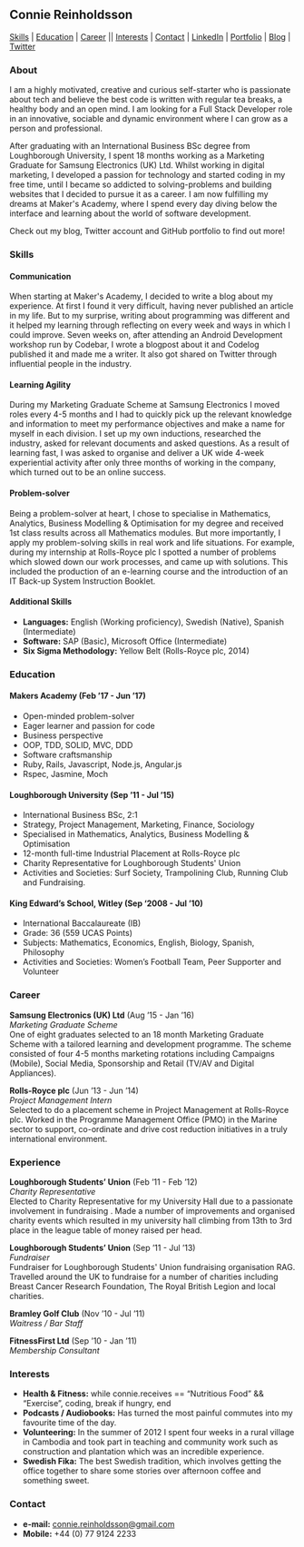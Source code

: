 ## Connie Reinholdsson

[Skills](#skills) | [Education](#education) | [Career](#career) || [Interests](#interests) | [Contact](#contact) |
[LinkedIn](https://www.linkedin.com/in/conniereinholdsson/) |
[Portfolio](https://github.com/connie-reinholdsson) |
[Blog](https://medium.com/@connie.reinholdsson_2152) |
[Twitter](https://twitter.com/conniereinhold1)

### <a name="hello">About</a>

I am a highly motivated, creative and curious self-starter who is passionate about tech and believe the best code is written with regular tea breaks, a healthy body and an open mind. I am looking for a Full Stack Developer role in an innovative, sociable and dynamic environment where I can grow as a person and professional.

After graduating with an International Business BSc degree from Loughborough University, I spent 18 months working as a Marketing Graduate for Samsung Electronics (UK) Ltd. Whilst working in digital marketing, I developed a passion for technology and started coding in my free time, until I became so addicted to solving-problems and building websites that I decided to pursue it as a career. I am now fulfilling my dreams at Maker's Academy, where I spend every day diving below the interface and learning about the world of software development.

Check out my blog, Twitter account and GitHub portfolio to find out more!

### <a name="skills">Skills</a>

#### Communication
When starting at Maker's Academy, I decided to write a blog about my experience. At first I found it very difficult, having never published an article in my life. But to my surprise, writing about programming was different and it helped my learning through reflecting on every week and ways in which I could improve. Seven weeks on, after attending an Android Development workshop run by Codebar, I wrote a blogpost about it and Codelog published it and made me a writer. It also got shared on Twitter through influential people in the industry.

#### Learning Agility

During my Marketing Graduate Scheme at Samsung Electronics I moved roles every 4-5 months and I had to quickly pick up the relevant knowledge and information to meet my performance objectives and make a name for myself in each division. I set up my own inductions, researched the industry, asked for relevant documents and asked questions. As a result of learning fast, I was asked to organise and deliver a UK wide 4-week experiential activity after only three months of working in the company, which turned out to be an online success.

#### Problem-solver

Being a problem-solver at heart, I chose to specialise in Mathematics, Analytics, Business Modelling & Optimisation for my degree and received 1st class results across all Mathematics modules. But more importantly, I apply my problem-solving skills in real work and life situations. For example, during my internship at Rolls-Royce plc I spotted a number of problems which slowed down our work processes, and came up with solutions. This included the production of an e-learning course and the introduction of an IT Back-up System Instruction Booklet.


#### Additional Skills

- **Languages:** English (Working proficiency), Swedish (Native), Spanish (Intermediate)
- **Software:** SAP (Basic), Microsoft Office (Intermediate)
- **Six Sigma Methodology:** Yellow Belt (Rolls-Royce plc, 2014)

### <a name="education">Education</a>

#### Makers Academy (Feb ’17 - Jun ’17)

- Open-minded problem-solver
- Eager learner and passion for code
- Business perspective
- OOP, TDD, SOLID, MVC, DDD
- Software craftsmanship
- Ruby, Rails, Javascript, Node.js, Angular.js
- Rspec, Jasmine, Moch

#### Loughborough University (Sep ’11 -  Jul ’15)

- International Business BSc, 2:1
- Strategy, Project Management, Marketing, Finance, Sociology
- Specialised in Mathematics, Analytics, Business Modelling & Optimisation
- 12-month full-time Industrial Placement at Rolls-Royce plc
- Charity Representative for Loughborough Students' Union
- Activities and Societies: Surf Society, Trampolining Club, Running Club and Fundraising.

#### King Edward’s School, Witley (Sep ‘2008 - Jul ’10)

- International Baccalaureate (IB)
- Grade: 36 (559 UCAS Points)
- Subjects: Mathematics, Economics, English, Biology, Spanish, Philosophy
- Activities and Societies: Women’s Football Team, Peer Supporter and Volunteer

### <a name="Career">Career</a>

**Samsung Electronics (UK) Ltd** (Aug ’15 - Jan ’16)   
*Marketing Graduate Scheme*  
One of eight graduates selected to an 18 month Marketing Graduate Scheme with a tailored learning and development programme. The scheme consisted of four 4-5 months marketing rotations including Campaigns (Mobile), Social Media, Sponsorship and Retail (TV/AV and Digital Appliances).

**Rolls-Royce plc** (Jun ’13 - Jun ’14)   
*Project Management Intern*  
Selected to do a placement scheme in Project Management at Rolls-Royce plc. Worked in the Programme Management Office (PMO) in the Marine sector to support, co-ordinate and drive cost reduction initiatives in a truly international environment.

### <a name="experience">Experience</a>

**Loughborough Students’ Union** (Feb ’11 - Feb ’12)   
*Charity Representative*  
Elected to Charity Representative for my University Hall due to a passionate involvement in fundraising . Made a number of improvements and organised charity events which resulted in my university hall climbing from 13th to 3rd place in the league table of money raised per head.

**Loughborough Students’ Union** (Sep ’11 - Jul ’13)   
*Fundraiser*  
Fundraiser for Loughborough Students' Union fundraising organisation RAG. Travelled around the UK to fundraise for a number of charities including Breast Cancer Research Foundation, The Royal British Legion and local charities.

**Bramley Golf Club** (Nov ’10 - Jul ’11)   
*Waitress / Bar Staff*  

**FitnessFirst Ltd** (Sep ’10 - Jan ’11)   
*Membership Consultant*  

### <a name="interests">Interests</a>
- **Health & Fitness:** while connie.receives == “Nutritious Food” && “Exercise”, coding, break if hungry, end
- **Podcasts / Audiobooks:** Has turned the most painful commutes into my favourite time of the day.
- **Volunteering:** In the summer of 2012 I spent four weeks in a rural village in Cambodia and took part in teaching and community work such as construction and plantation which was an incredible experience.
- **Swedish Fika:** The best Swedish tradition, which involves getting the office together to share some stories over afternoon coffee and something sweet.

### <a name="contact">Contact</a>
- **e-mail:** connie.reinholdsson@gmail.com
- **Mobile:** +44 (0) 77 9124 2233
